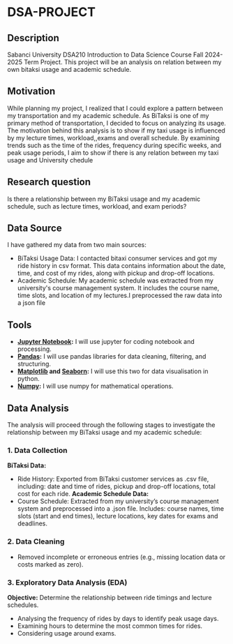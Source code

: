 # DSA-PROJECT
## Description
Sabanci University DSA210 Introduction to Data Science Course Fall 2024-2025 Term Project. This project will be an analysis on relation between my own bitaksi usage and academic schedule.
## Motivation
While planning my project, I realized that I could explore a pattern between my transportation and my academic schedule. As BiTaksi is one of my primary method of transportation, I decided to focus on analyzing its usage. The motivation behind this analysis is to show if my taxi usage is influenced by my lecture times, workload,,exams and overall schedule. By examining trends such as the time of the rides, frequency during specific weeks, and peak usage periods, I aim to show if there is any relation between my taxi usage and University chedule

## Research question
Is there a relationship between my BiTaksi usage and my academic schedule, such as lecture times, workload, and exam periods?

## Data Source
I have gathered my data from two main sources:
 - BiTaksi Usage Data: I contacted bitaxi consumer services and got my ride history in csv format. This data contains information about the date, time, and cost of my rides, along with pickup and drop-off locations.
 - Academic Schedule: My academic schedule was extracted from my university's course management system. It includes the course name, time slots, and location of my lectures.I preprocessed the raw data into a json file

## Tools

 - **[Jupyter Notebook](https://jupyter.org/):** I will use jupyter for coding notebook and processing.  
 - **[Pandas](https://pandas.pydata.org/):** I will use pandas libraries for data cleaning, filtering, and structuring.  
 - **[Matplotlib](https://matplotlib.org/) and [Seaborn](https://seaborn.pydata.org/):** I will use this two for data visualisation in python.  
 - **[Numpy](https://numpy.org/):** I will use numpy for mathematical operations.  

## Data Analysis 

The analysis will proceed through the following stages to investigate the relationship between my BiTaksi usage and my academic schedule:

### 1. Data Collection
**BiTaksi Data:**
 - Ride History: Exported from BiTaksi customer services as .csv file, including: date and time of rides, pickup and drop-off locations, total cost for each ride.
**Academic Schedule Data:**
 - Course Schedule: Extracted from my university’s course management system and preprocessed into a .json file. Includes: course names, time slots (start and end times), lecture locations, key dates for exams and deadlines.
### 2. Data Cleaning
 - Removed incomplete or erroneous entries (e.g., missing location data or costs marked as zero).
### 3. Exploratory Data Analysis (EDA) 
**Objective:** Determine the relationship between ride timings and lecture schedules.
 - Analysing the frequency of rides by days to identify peak usage days.
 - Examining  hours to determine the most common times for rides.
 - Considering usage around exams.

